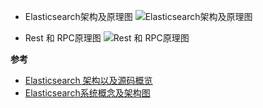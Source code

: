 

- Elasticsearch架构及原理图
![Elasticsearch架构及原理图](http://images2015.cnblogs.com/blog/1004194/201611/1004194-20161124185700128-46209682.png)

- Rest 和 RPC原理图
![Rest 和 RPC原理图](http://7xlqnq.com1.z0.glb.clouddn.com/wp-content/uploads/2016/07/7fee084fa20eb9318faf30671fdc2b8d.jpg)




**参考**
- [Elasticsearch 架构以及源码概览](http://www.code123.cc/2582.html)
- [Elasticsearch系统概念及架构图](http://www.cnblogs.com/ningskyer/articles/5789010.html)